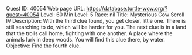 Quest ID: 40054
Web page URL: https://database.turtle-wow.org/?quest=40054
Level: 60
Min Level: 5
Race: nil
Title: Mysterious Cow Scroll IV
Description: With the third clue found, you get closer, little one. There is still searching to do, which will be harder for you. The next clue is in a land that the trolls call home, fighting with one another. A place where the animals lurk in deep woods. You will find this clue there, by water.
Objective: Find the fourth clue.
